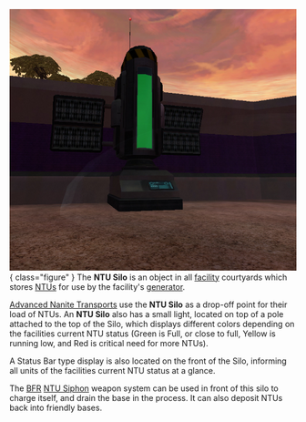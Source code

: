 ![](../images/NTUSiloPicture.jpg){ class="figure" } The **NTU Silo** is an
object in all [facility](Facilities.md) courtyards which stores
[NTUs](../items/NTU.md) for use by the facility's
[generator](../items/Generator.md).

[Advanced Nanite Transports](../vehicles/Advanced_Nanite_Transport.md) use the
**NTU Silo** as a drop-off point for their load of NTUs. An **NTU Silo** also
has a small light, located on top of a pole attached to the top of the Silo,
which displays different colors depending on the facilities current NTU status
(Green is Full, or close to full, Yellow is running low, and Red is critical
need for more NTUs).

A Status Bar type display is also located on the front of the Silo, informing
all units of the facilities current NTU status at a glance.

The [BFR](../vehicles/BattleFrame_Robotics.md)
[NTU Siphon](../weapons/NTU_Siphon.md) weapon system can be used in front of
this silo to charge itself, and drain the base in the process. It can also
deposit NTUs back into friendly bases.
